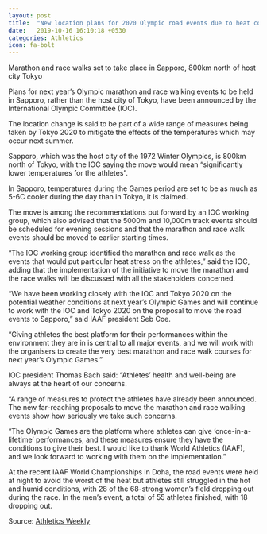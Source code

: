 ```yaml
---
layout: post
title:  "New location plans for 2020 Olympic road events due to heat concerns"
date:   2019-10-16 16:10:18 +0530
categories: Athletics
icon: fa-bolt
---
```

Marathon and race walks set to take place in Sapporo, 800km north of host city Tokyo

Plans for next year’s Olympic marathon and race walking events to be held in Sapporo, rather than the host city of Tokyo, have been announced by the International Olympic Committee (IOC).

The location change is said to be part of a wide range of measures being taken by Tokyo 2020 to mitigate the effects of the temperatures which may occur next summer.

Sapporo, which was the host city of the 1972 Winter Olympics, is 800km north of Tokyo, with the IOC saying the move would mean “significantly lower temperatures for the athletes”.

In Sapporo, temperatures during the Games period are set to be as much as 5-6C cooler during the day than in Tokyo, it is claimed.

The move is among the recommendations put forward by an IOC working group, which also advised that the 5000m and 10,000m track events should be scheduled for evening sessions and that the marathon and race walk events should be moved to earlier starting times.

“The IOC working group identified the marathon and race walk as the events that would put particular heat stress on the athletes,” said the IOC, adding that the implementation of the initiative to move the marathon and the race walks will be discussed with all the stakeholders concerned.

“We have been working closely with the IOC and Tokyo 2020 on the potential weather conditions at next year’s Olympic Games and will continue to work with the IOC and Tokyo 2020 on the proposal to move the road events to Sapporo,” said IAAF president Seb Coe.

“Giving athletes the best platform for their performances within the environment they are in is central to all major events, and we will work with the organisers to create the very best marathon and race walk courses for next year’s Olympic Games.”

IOC president Thomas Bach said: “Athletes’ health and well-being are always at the heart of our concerns.

“A range of measures to protect the athletes have already been announced. The new far-reaching proposals to move the marathon and race walking events show how seriously we take such concerns.

“The Olympic Games are the platform where athletes can give ‘once-in-a-lifetime’ performances, and these measures ensure they have the conditions to give their best. I would like to thank World Athletics (IAAF), and we look forward to working with them on the implementation.”

At the recent IAAF World Championships in Doha, the road events were held at night to avoid the worst of the heat but athletes still struggled in the hot and humid conditions, with 28 of the 68-strong women’s field dropping out during the race. In the men’s event, a total of 55 athletes finished, with 18 dropping out.

Source: [Athletics Weekly](https://www.athleticsweekly.com/athletics-news/new-location-plans-for-2020-olympic-road-events-due-to-heat-concerns-1039926136/)
